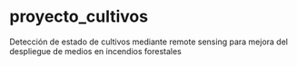 # proyecto_cultivos
Detección de estado de cultivos mediante remote sensing para mejora del despliegue de medios en incendios forestales
